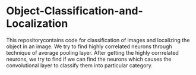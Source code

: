 # Object-Classification-and-Localization
This repositorycontains code for classification of images and localizing the object in an image. We try to find highly correlated neurons through technique of average pooling layer. After getting the highly corrrelated neurons, we try to find if we can find the neurons which causes the convolutional layer to classify them into particular category.
